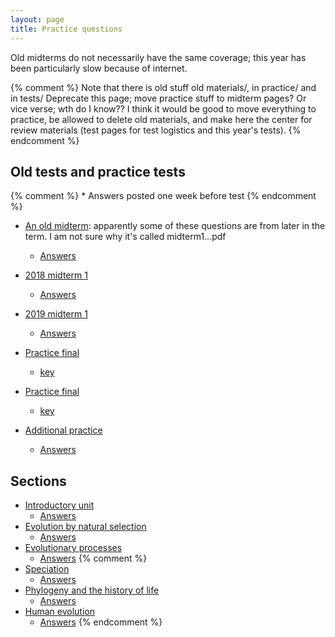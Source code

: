 ```yaml
---
layout: page
title: Practice questions
---
```


Old midterms do not necessarily have the same coverage; this year has been particularly slow because of internet.

{% comment %} 
Note that there is old stuff old materials/, in practice/ and in tests/
Deprecate this page; move practice stuff to midterm pages?
Or vice verse; wth do I know??
I think it would be good to move everything to practice, be allowed to delete old materials, and make here the center for review materials (test pages for test logistics and this year's tests).
{% endcomment %} 

## Old tests and practice tests

{% comment %} 
	* Answers posted one week before test
{% endcomment %} 

* [An old midterm](archive/2017_materials/midterm1.test.pdf): apparently some of these questions are from later in the term. I am not sure why it's called midterm1...pdf
	* [Answers](archive/2017_materials/midterm1.key.pdf)
* [2018 midterm 1](practice/18M1.test.pdf)
	* [Answers](practice/18M1.key.pdf)
* [2019 midterm 1](practice/19M1.test.pdf)
	* [Answers](practice/19M1.key.pdf)

* [Practice final](tests/d2018.qkey.pdf)
	* [key](tests/d2018.qtest.pdf)
* [Practice final](practice/d2019.html)
	* [key](tests/d2019.qkey.pdf)

* [Additional practice](practice/practice2.test.pdf)
	* [Answers](practice/practice2.key.pdf)

## Sections

* [Introductory unit](intro_ques.html)
	* [Answers](intro_ans.html)
* [Evolution by natural selection](ns_ques.html)
	* [Answers](ns_ans.html)
* [Evolutionary processes](process_ques.html)
	* [Answers](process_ans.html)
{% comment %} 
* [Speciation](speciation_ques.html)
	* [Answers](speciation_ans.html)
* [Phylogeny and the history of life](phylo_ques.html)
	* [Answers](phylo_ans.html)
* [Human evolution](ape_ques.html)
	* [Answers](ape_ans.html)
{% endcomment %} 
